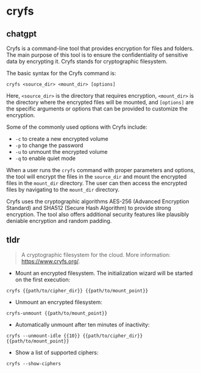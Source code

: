 # cryfs 
## chatgpt 
Cryfs is a command-line tool that provides encryption for files and folders. The main purpose of this tool is to ensure the confidentiality of sensitive data by encrypting it. Cryfs stands for cryptographic filesystem.

The basic syntax for the Cryfs command is:

`cryfs <source_dir> <mount_dir> [options]`

Here, `<source_dir>` is the directory that requires encryption, `<mount_dir>` is the directory where the encrypted files will be mounted, and `[options]` are the specific arguments or options that can be provided to customize the encryption.

Some of the commonly used options with Cryfs include:

- `-c` to create a new encrypted volume
- `-p` to change the password
- `-u` to unmount the encrypted volume
- `-q` to enable quiet mode

When a user runs the `cryfs` command with proper parameters and options, the tool will encrypt the files in the `source_dir` and mount the encrypted files in the `mount_dir` directory. The user can then access the encrypted files by navigating to the `mount_dir` directory.

Cryfs uses the cryptographic algorithms AES-256 (Advanced Encryption Standard) and SHA512 (Secure Hash Algorithm) to provide strong encryption. The tool also offers additional security features like plausibly deniable encryption and random padding. 

## tldr 
 
> A cryptographic filesystem for the cloud.
> More information: <https://www.cryfs.org/>.

- Mount an encrypted filesystem. The initialization wizard will be started on the first execution:

`cryfs {{path/to/cipher_dir}} {{path/to/mount_point}}`

- Unmount an encrypted filesystem:

`cryfs-unmount {{path/to/mount_point}}`

- Automatically unmount after ten minutes of inactivity:

`cryfs --unmount-idle {{10}} {{path/to/cipher_dir}} {{path/to/mount_point}}`

- Show a list of supported ciphers:

`cryfs --show-ciphers`

